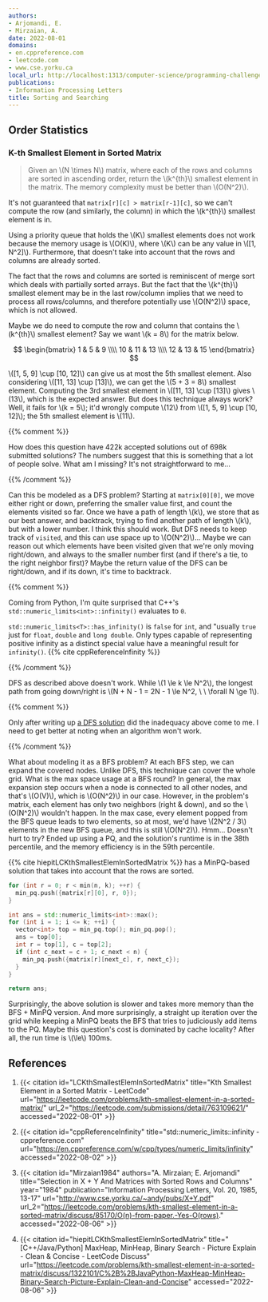 ```yaml
---
authors:
- Arjomandi, E.
- Mirzaian, A.
date: 2022-08-01
domains:
- en.cppreference.com
- leetcode.com
- www.cse.yorku.ca
local_url: http://localhost:1313/computer-science/programming-challenges/interview-prep/sorting-and-searching/
publications:
- Information Processing Letters
title: Sorting and Searching
---
```


## Order Statistics

### K-th Smallest Element in Sorted Matrix

> Given an \\(N \times N\\) matrix, where each of the rows and columns
> are sorted in ascending order, return the \\(k^{th}\\) smallest
> element in the matrix. The memory complexity must be better than
> \\(O(N^2)\\).

It's not guaranteed that `matrix[r][c] > matrix[r-1][c]`, so we can't
compute the row (and similarly, the column) in which the \\(k^{th}\\)
smallest element is in.

Using a priority queue that holds the \\(K\\) smallest elements does not
work because the memory usage is \\(O(K)\\), where \\(K\\) can be any
value in \\([1, N^2]\\). Furthermore, that doesn't take into account
that the rows and columns are already sorted.

The fact that the rows and columns are sorted is reminiscent of merge
sort which deals with partially sorted arrays. But the fact that the
\\(k^{th}\\) smallest element may be in the last row/column implies that
we need to process all rows/columns, and therefore potentially use
\\(O(N^2)\\) space, which is not allowed.

Maybe we do need to compute the row and column that contains the
\\(k^{th}\\) smallest element? Say we want \\(k = 8\\) for the matrix
below.

$$
\begin{bmatrix}
1 & 5 & 9 \\\\
10 & 11 & 13 \\\\
12 & 13 & 15
\end{bmatrix}
$$

\\([1, 5, 9] \\cup [10, 12]\\) can give us at most the 5th smallest
element. Also considering \\([11, 13] \cup [13]\\), we can get the \\(5
\+ 3 = 8\\) smallest element. Computing the 3rd smallest element in
\\([11, 13] \cup [13]\\) gives \\(13\\), which is the expected answer.
But does this technique always work? Well, it fails for \\(k = 5\\);
it'd wrongly compute \\(12\\) from \\([1, 5, 9] \\cup [10, 12]\\); the
5th smallest element is \\(11\\).

{{% comment %}}

How does this question have 422k accepted solutions out of 698k
submitted solutions? The numbers suggest that this is something that a
lot of people solve. What am I missing? It's not straightforward to
me...

{{% /comment %}}

Can this be modeled as a DFS problem? Starting at `matrix[0][0]`, we
move either right or down, preferring the smaller value first, and count
the elements visited so far. Once we have a path of length \\(k\\), we
store that as our best answer, and backtrack, trying to find another
path of length \\(k\\), but with a lower number. I think this should
work. But DFS needs to keep track of `visited`, and this can use space
up to \\(O(N^2)\\)... Maybe we can reason out which elements have been
visited given that we're only moving right/down, and always to the
smaller number first (and if there's a tie, to the right neighbor
first)? Maybe the return value of the DFS can be right/down, and if its
down, it's time to backtrack.

{{% comment %}}

Coming from Python, I'm quite surprised that C++'s
`std::numeric_limits<int>::infinity()` evaluates to `0`.

`std::numeric_limits<T>::has_infinity()` is `false` for `int`, and
"usually `true` just for `float`, `double` and `long double`. Only types
capable of representing positive infinity as a distinct special value
have a meaningful result for `infinity()`. {{% cite cppReferenceInfinity
%}}

{{% /comment %}}

DFS as described above doesn't work. While \\(1 \le k \le N^2\\), the
longest path from going down/right is \\(N + N - 1 = 2N - 1 \le N^2,
\ \ \forall N \ge 1\\).

{{% comment %}}

Only after writing up [a DFS
solution](https://leetcode.com/submissions/detail/763075069/) did the
inadequacy above come to me. I need to get better at noting when an
algorithm won't work.

{{% /comment %}}

What about modeling it as a BFS problem? At each BFS step, we can expand
the covered nodes. Unlike DFS, this technique can cover the whole grid.
What is the max space usage at a BFS round? In general, the max
expansion step occurs when a node is connected to all other nodes, and
that's \\(O(V)\\), which is \\(O(N^2)\\) in our case. However, in the
problem's matrix, each element has only two neighbors (right & down),
and so the \\(O(N^2)\\) wouldn't happen. In the max case, every element
popped from the BFS queue leads to two elements, so at most, we'd have
\\(2N^2 / 3\\) elements in the new BFS queue, and this is still
\\(O(N^2)\\). Hmm... Doesn't hurt to try? Ended up using a PQ, and the
solution's runtime is in the 38th percentile, and the memory efficiency
is in the 59th percentile.

{{% cite hiepitLCKthSmallestElemInSortedMatrix %}} has a MinPQ-based
solution that takes into account that the rows are sorted.

```cpp
for (int r = 0; r < min(n, k); ++r) {
  min_pq.push({matrix[r][0], r, 0});
}

int ans = std::numeric_limits<int>::max();
for (int i = 1; i <= k; ++i) {
  vector<int> top = min_pq.top(); min_pq.pop();
  ans = top[0];
  int r = top[1], c = top[2];
  if (int c_next = c + 1; c_next < n) {
    min_pq.push({matrix[r][next_c], r, next_c});
  }
}

return ans;
```

Surprisingly, the above solution is slower and takes more memory than
the BFS + MinPQ version. And more surprisingly, a straight up iteration
over the grid while keeping a MinPQ beats the BFS that tries to
judiciously add items to the PQ. Maybe this question's cost is dominated
by cache locality? After all, the run time is \\(\le\\) 100ms.

## References

1. {{< citation
  id="LCKthSmallestElemInSortedMatrix"
  title="Kth Smallest Element in a Sorted Matrix - LeetCode"
  url="https://leetcode.com/problems/kth-smallest-element-in-a-sorted-matrix/"
  url_2="https://leetcode.com/submissions/detail/763109621/"
  accessed="2022-08-01" >}}

1. {{< citation
  id="cppReferenceInfinity"
  title="std::numeric_limits<T>::infinity - cppreference.com"
  url="https://en.cppreference.com/w/cpp/types/numeric_limits/infinity"
  accessed="2022-08-02" >}}

1. {{< citation
  id="Mirzaian1984"
  authors="A. Mirzaian; E. Arjomandi"
  title="Selection in X + Y And Matrices with Sorted Rows and Columns"
  year="1984"
  publication="Information Processing Letters, Vol. 20, 1985, 13-17"
  url="http://www.cse.yorku.ca/~andy/pubs/X+Y.pdf"
  url_2="https://leetcode.com/problems/kth-smallest-element-in-a-sorted-matrix/discuss/85170/O(n)-from-paper.-Yes-O(rows)."
  accessed="2022-08-06" >}}

1. {{< citation
  id="hiepitLCKthSmallestElemInSortedMatrix"
  title="[C++/Java/Python] MaxHeap, MinHeap, Binary Search - Picture Explain - Clean & Concise - LeetCode Discuss"
  url="https://leetcode.com/problems/kth-smallest-element-in-a-sorted-matrix/discuss/1322101/C%2B%2BJavaPython-MaxHeap-MinHeap-Binary-Search-Picture-Explain-Clean-and-Concise"
  accessed="2022-08-06" >}}
